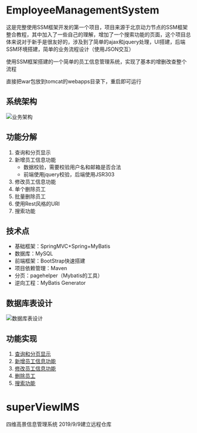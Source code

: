 # EmployeeManagementSystem
这是完整使用SSM框架开发的第一个项目，项目来源于北京动力节点的SSM框架整合教程，其中加入了一些自己的理解，增加了一个搜索功能的页面，这个项目总体来说对于新手是很友好的，涉及到了简单的ajax和jquery处理，UI搭建，后端SSM环境搭建，简单的业务流程设计（使用JSON交互）

使用SSM框架搭建的一个简单的员工信息管理系统，实现了基本的增删改查整个流程

直接把war包放到tomcat的webapps目录下，重启即可运行

## 系统架构
![业务架构](images/service.png)

## 功能分解

1. 查询和分页显示
2. 新增员工信息功能
	- 数据校验，需要校验用户名和邮箱是否合法
	- 前端使用jquery校验，后端使用JSR303
3. 修改员工信息功能
4. 单个删除员工
5. 批量删除员工
6. 使用Rest风格的URI
7. 搜索功能

## 技术点
 - 基础框架：SpringMVC+Spring+MyBatis
 - 数据库：MySQL
 - 前端框架：BootStrap快速搭建
 - 项目依赖管理：Maven
 - 分页：pagehelper（Mybatis的工具）
 - 逆向工程：MyBatis Generator

## 数据库表设计
![数据库表设计](images/database.png)

## 功能实现
1. [查询和分页显示](01_queryEmpsAndPageHelper.md)
2. [新增员工信息功能](02_addEmps.md)
3. [修改员工信息功能](03_modifyEmps.md)
4. [删除员工](04_deleteEmps.md)
5. [搜索功能](05_searchEmps.md)

# superViewIMS
四维高景信息管理系统
2019/9/9建立远程仓库
